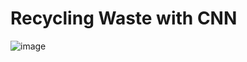# Recycling Waste with CNN




![image](https://user-images.githubusercontent.com/62343473/132186024-3052803e-58fd-4af2-9752-c27ce2e07d95.png)



